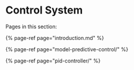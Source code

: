 # Control System

Pages in this section:

{% page-ref page="introduction.md" %}

{% page-ref page="model-predictive-control/" %}

{% page-ref page="pid-controller/" %}

